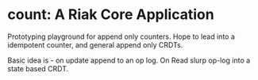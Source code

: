 count: A Riak Core Application
======================================

Prototyping playground for append only counters. Hope to lead into a idempotent counter,
and general append only CRDTs.

Basic idea is - on update append to an op log. On Read slurp op-log into a state based
CRDT.
